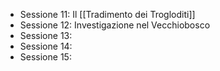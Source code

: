 - Sessione 11: Il [[Tradimento dei Trogloditi]]
- Sessione 12: Investigazione nel Vecchiobosco
- Sessione 13:
- Sessione 14:
- Sessione 15: